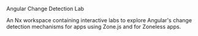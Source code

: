Angular Change Detection Lab

An Nx workspace containing interactive labs to explore Angular's change detection mechanisms for apps using Zone.js and for Zoneless apps.
